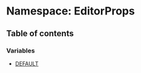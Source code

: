 # Namespace: EditorProps

## Table of contents

### Variables

* [DEFAULT](/en/auto-docs/editor/variables/EditorProps.DEFAULT.md)
